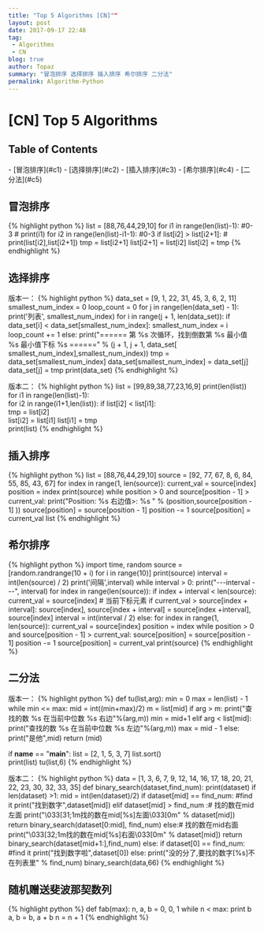 ```yaml
---
title: "Top 5 Algorithms [CN]""
layout: post
date: 2017-09-17 22:48
tag:
 - Algorithms
 - CN
blog: true
author: Topaz
summary: "冒泡排序 选择排序 插入排序 希尔排序 二分法"
permalink: Algorithm-Python
---
```

<h1 class="title">[CN] Top 5 Algorithms </h1>

<h2> Table of Contents </h2>
- [冒泡排序](#c1)
- [选择排序](#c2)
- [插入排序](#c3)
- [希尔排序](#c4)
- [二分法](#c5)


<h2 id="c1"> 冒泡排序 </h2>
{% highlight python %}
 list = [88,76,44,29,10]
 for i1 in range(len(list)-1):   #0-3
 	# print(i1)
 	for i2 in range(len(list)-i1-1):    #0-3
 		if list[i2] > list[i2+1]:
 			# print(list[i2],list[i2+1])
 			tmp = list[i2+1]
 			list[i2+1] = list[i2]
 			list[i2] = tmp
{% endhighlight %}

<h2 id="c2"> 选择排序 </h2>
版本一：
{% highlight python %}
 data_set = [9, 1, 22, 31, 45, 3, 6, 2, 11]
 smallest_num_index = 0  
 loop_count = 0
 for j in range(len(data_set) - 1):
 	print('列表', smallest_num_index)
 	for i in range(j + 1, len(data_set)):  
 		if data_set[i] < data_set[smallest_num_index]:  
 			smallest_num_index = i  
 		loop_count += 1
 	else:  
 		print("====== 第 %s 次循环，找到倒数第 %s 最小值 %s 最小值下标 %s ======" % (j + 1, j + 1, data_set[ smallest_num_index],smallest_num_index))
 		tmp = data_set[smallest_num_index]  
 		data_set[smallest_num_index] = data_set[j]
 		data_set[j] = tmp  
 	print(data_set)
{% endhighlight %}

版本二：
{% highlight python %}
 list = [99,89,38,77,23,16,9]
 print(len(list))
 for i1 in range(len(list)-1):    
 	for i2 in range(i1+1,len(list)):
 		if list[i2] < list[i1]:     
 			tmp = list[i2]      
 			list[i2] = list[i1]
 			list[i1] = tmp     
 print(list)
{% endhighlight %}

<h2 id="c3"> 插入排序 </h2>
{% highlight python %}
 list = [88,76,44,29,10]
 source = [92, 77, 67, 8, 6, 84, 55, 85, 43, 67]
 for index in range(1, len(source)):
 	current_val = source[index]  
 	position = index    
 	print(source)
 	while position > 0 and source[position - 1] > current_val:
 		print("Position: %s  右边值>: %s  " % (position,source[position - 1] ))
 		source[position] = source[position - 1]  
 		position -= 1  
 	source[position] = current_val list
{% endhighlight %}

<h2 id="c4"> 希尔排序 </h2>
{% highlight python %}
 import time, random
 source = [random.randrange(10 + i) for i in range(10)]
 print(source)
 interval = int(len(source) / 2)  
 print('间隔',interval)
 while interval > 0:
 	print("---interval ---", interval)  
 	for index in range(len(source)):   
 		if index + interval < len(source):
 			current_val = source[index]  # 当前下标元素
 			if current_val > source[index + interval]:
 				source[index], source[index + interval] = source[index +interval], source[index]
 	interval = int(interval / 2)
 else:  
 	for index in range(1, len(source)):
 		current_val = source[index]  
 		position = index
 		while position > 0 and source[position - 1] > current_val:  
 			source[position] = source[position - 1]  
 			position -= 1
 		source[position] = current_val
 	print(source)
{% endhighlight %}


<h2 id="c5"> 二分法 </h2>
版本一：
{% highlight python %}
 def tu(list,arg):
     min = 0
     max = len(list) - 1
     while min <= max:
         mid = int((min+max)/2)
         m = list[mid]
         if arg > m:
             print("查找的数 %s 在当前中位数 %s 右边"%(arg,m))
             min = mid+1
         elif arg < list[mid]:
             print("查找的数 %s 在当前中位数 %s 左边"%(arg,m))
             max = mid - 1
         else:
             print("是他",mid)
             return (mid)

 if __name__ == "__main__":
     list = [2, 1, 5, 3, 7]
     list.sort()	 
     print(list)
     tu(list,6)
{% endhighlight %}

版本二：
{% highlight python %}
 data = [1, 3, 6, 7, 9, 12, 14, 16, 17, 18, 20, 21, 22, 23, 30, 32, 33, 35]
 def binary_search(dataset,find_num):
 	print(dataset)
 	if len(dataset) >1:
 		mid = int(len(dataset)/2)
 		if dataset[mid] == find_num:  #find it
 			print("找到数字",dataset[mid])
 		elif dataset[mid] > find_num :# 找的数在mid左面
 			print("\033[31;1m找的数在mid[%s]左面\033[0m" % dataset[mid])
 			return binary_search(dataset[0:mid], find_num)
 		else:# 找的数在mid右面
 			print("\033[32;1m找的数在mid[%s]右面\033[0m" % dataset[mid])
 			return binary_search(dataset[mid+1:],find_num)
 	else:
 		if dataset[0] == find_num:  #find it
 			print("找到数字啦",dataset[0])
 		else:
 			print("没的分了,要找的数字[%s]不在列表里" % find_num)
 binary_search(data,66)
{% endhighlight %}

<h2 > 随机赠送斐波那契数列 </h2>
{% highlight python %}
 def fab(max):
 	n, a, b = 0, 0, 1
 	while n < max:
 		print b
 		a, b = b, a + b
 		n = n + 1
{% endhighlight %}
